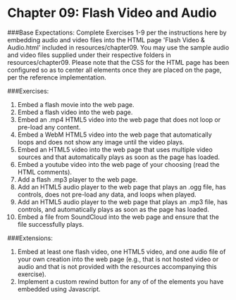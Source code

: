 # Chapter 09: Flash Video and Audio

###Base Expectations:
Complete Exercises 1-9 per the instructions here by embedding audio and video files into the HTML page 'Flash Video & Audio.html' included in resources/chapter09.  You may use the sample audio and video files supplied under their respective folders in resources/chapter09.  Please note that the CSS for the HTML page has been configured so as to center all elements once they are placed on the page, per the reference implementation.

###Exercises:
1. Embed a flash movie into the web page.
2. Embed a flash video into the web page.
3. Embed an .mp4 HTML5 video into the web page that does not loop or pre-load any content.
4. Embed a WebM HTML5 video into the web page that automatically loops and does not show any image until the video plays.
5. Embed an HTML5 video into the web page that uses multiple video sources and that automatically plays as soon as the page has loaded.
6. Embed a youtube video into the web page of your choosing (read the HTML comments).
7. Add a flash .mp3 player to the web page.
8. Add an HTML5 audio player to the web page that plays an .ogg file, has controls, does not pre-load any data, and loops when played. 
9. Add an HTML5 audio player to the web page that plays an .mp3 file, has controls, and automatically plays as soon as the page has loaded.
10. Embed a file from SoundCloud into the web page and ensure that the file successfully plays.

###Extensions:
1. Embed at least one flash video, one HTML5 video, and one audio file of your own creation into the web page (e.g., that is not hosted video or audio and that is not provided with the resources accompanying this exercise).
2. Implement a custom rewind button for any of of the elements you have embedded using Javascript.
